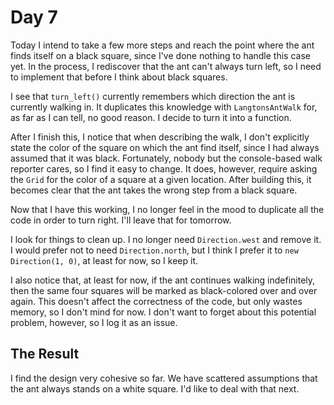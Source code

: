 # Day 7

Today I intend to take a few more steps and reach the point where the ant finds itself on a black square, since I've done nothing to handle this case yet. In the process, I rediscover that the ant can't always turn left, so I need to implement that before I think about black squares.

I see that `turn_left()` currently remembers which direction the ant is currently walking in. It duplicates this knowledge with `LangtonsAntWalk` for, as far as I can tell, no good reason. I decide to turn it into a function.

After I finish this, I notice that when describing the walk, I don't explicitly state the color of the square on which the ant find itself, since I had always assumed that it was black. Fortunately, nobody but the console-based walk reporter cares, so I find it easy to change. It does, however, require asking the `Grid` for the color of a square at a given location. After building this, it becomes clear that the ant takes the wrong step from a black square.

Now that I have this working, I no longer feel in the mood to duplicate all the code in order to turn right. I'll leave that for tomorrow.

I look for things to clean up. I no longer need `Direction.west` and remove it. I would prefer not to need `Direction.north`, but I think I prefer it to `new Direction(1, 0)`, at least for now, so I keep it.

I also notice that, at least for now, if the ant continues walking indefinitely, then the same four squares will be marked as black-colored over and over again. This doesn't affect the correctness of the code, but only wastes memory, so I don't mind for now. I don't want to forget about this potential problem, however, so I log it as an issue.

## The Result

I find the design very cohesive so far. We have scattered assumptions that the ant always stands on a white square. I'd like to deal with that next.
